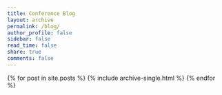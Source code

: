```yaml
---
title: Conference Blog
layout: archive
permalink: /blog/
author_profile: false
sidebar: false
read_time: false
share: true
comments: false
---
```


{% for post in site.posts %}
  {% include archive-single.html %}
{% endfor %}

